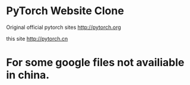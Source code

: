 # PyTorch Website Clone

Original official pytorch sites http://pytorch.org

this site http://pytorch.cn


# For some google files not availiable in china.
